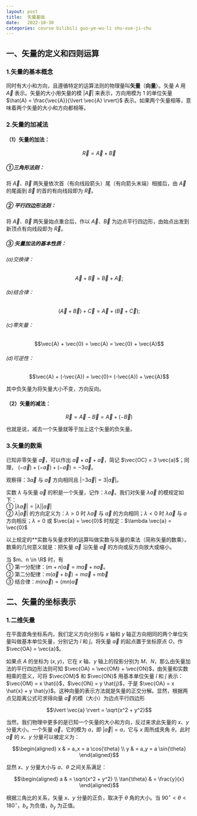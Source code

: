 ```yaml
---
layout: post
title:  矢量基础
date:   2022-10-30
categories: course bilibili guo-ye-wu-li shu-xue-ji-chu
---
```


## 一、矢量的定义和四则运算

### 1.矢量的基本概念

同时有大小和方向，且遵循特定的运算法则的物理量叫**矢量**（**向量**）。矢量 $A$ 用 $\vec{A}$ 表示。矢量的大小用矢量的模 $\lvert \vec{A} \rvert$ 来表示，方向用模为 $1$ 的单位矢量 $\hat{A} = \frac{\vec{A}}{\lvert \vec{A} \rvert}$ 表示。如果两个矢量相等，意味着两个矢量的大小和方向都相等。

### 2.矢量的加减法

#### （1）矢量的加法：

$$\vec{R} = \vec{A} + \vec{B}$$

##### ①三角形法则：

将 $\vec{A}$、$\vec{B}$ 两矢量依次首（有向线段箭头）尾（有向箭头末端）相接后，由 $\vec{A}$ 的尾画到 $\vec{B}$ 的首的有向线段即为 $\vec{R}$。

##### ② 平行四边形法则：

将 $\vec{A}$、$\vec{B}$ 两矢量始点重合后，作以 $\vec{A}$、$\vec{B}$ 为边点平行四边形，由始点出发到新顶点有向线段即为 $\vec{R}$。

##### ③ 矢量加法的基本性质：

###### (a)交换律：

$$\vec{A} + \vec{B} = \vec{B} + \vec{A};$$

###### (b)结合律：

$$(\vec{A} + \vec{B}) + \vec{C} = \vec{A} + (\vec{B} + \vec{C});$$

###### (c)零矢量：

$$\vec{A} + \vec{0} = \vec{A} = \vec{0} + \vec{A}$$

###### (d)可逆性：

$$\vec{A} + (-\vec{A}) = \vec{0}= (-\vec{A}) + \vec{A}$$

其中负矢量为将矢量大小不变，方向反向。

#### （2）矢量的减法：

$$\vec{R} = \vec{A} - \vec{B} = \vec{A} + (-\vec{B})$$

也就是说，减去一个矢量就等于加上这个矢量的负矢量。

### 3.矢量的数乘

已知非零矢量 $\vec{a}$，可以作出 $\vec{a} + \vec{a} + \vec{a}$，简记 $\vec{OC} = 3 \vec{a}$；同理， $(-\vec{a}) + (-\vec{a}) + (-\vec{a}) = -3 \vec{a}$。

观察得：$3 \vec{a}$ 与 $\vec{a}$ 方向相同且 $\lvert -3 \vec{a} \rvert = 3 \lvert \vec{a} \rvert$。

实数 $\lambda$ 与矢量 $\vec{a}$ 的积是一个矢量，记作：$\lambda \vec{a}$。我们对矢量 $\lambda \vec{a}$ 的模规定如下：  
① $\lvert \lambda \vec{a} \rvert = \lvert \lambda \rvert \lvert \vec{a} \rvert$  
② $\lambda \lvert \vec{a} \rvert$ 的方向定义为：$\lambda > 0$ 时 $\lambda \vec{a}$ 与 $\vec{a}$ 的方向相同；$\lambda < 0$ 时 $\lambda \vec{a}$ 与 $a$ 方向相反；$\lambda = 0$ 或 $\vec{a} = \vec{0}$ 时规定：$\lambda \vec{a} = \vec{0}$

以上规定的**实数与矢量求积的运算叫做实数与矢量的乘法（简称矢量的数乘）。数乘的几何意义就是：把矢量 $\vec{a}$ 沿矢量 $\vec{a}$ 的方向或反方向放大或缩小。

当 $m、n \in \R$ 时，有  
① 第一分配律：$(m + n) \vec{a} = m \vec{a} + n \vec{a}$。  
② 第二分配律：$m (\vec{a} + \vec{b}) = m \vec{a} + m \vec{b}$  
③ 结合律：$m (n \vec{a}) = (mn) \vec{a}$ 

## 二、矢量的坐标表示

### 1.二维矢量

在平面直角坐标系内，我们定义方向分别与 $x$ 轴和 $y$ 轴正方向相同的两个单位矢量叫做基本单位矢量，分别记为 $\hat{i}$ 和 $\hat{j}$。将矢量 $\vec{a}$ 的起点置于坐标原点 $O$，作 $\vec{OA} = \vec{a}$。

如果点 $A$ 的坐标为 $(x, y)$，它在 $x$ 轴、$y$ 轴上的投影分别为 $M$、$N$，那么由矢量加法的平行四边形法则可知 $\vec{OA} = \vec{OM} + \vec{ON}$，由矢量和实数相乘的意义，可将 $\vec{OM}$ 和 $\vec{ON}$ 用基本单位矢量 $\hat{i}$ 和 $\hat{j}$ 表示：$\vec{OM} = x \hat{i}$，$\vec{ON} = y \hat{j}$，于是 $\vec{OA} = x \hat{x} + y \hat{y}$。这种向量的表示方法就是矢量的正交分解。显然，根据两点见距离公式可求得向量 $\vec{a}$ 的模（大小）为边点平行四边形

$$\lvert \vec{a} \rvert = \sqrt{x^2 + y^2}$$

当然，我们物理中更多的是已知一个矢量的大小和方向，反过来求此矢量的 $x$、$y$ 分量大小。一个矢量 $\vec{a}$，它的模为 $a$，即 $\lvert \vec{a} \rvert = a$，它与 $x$ 周所成夹角 $\theta$，此时 $\vec{a}$ 的 $x$、$y$ 分量可以被定义为：

$$\begin{aligned} x & = a_x = a \cos{\theta} \\ y & = a_y = a \sin{\theta} \end{aligned}$$

显然 $x$、$y$ 分量大小与 $a$、$\theta$ 之间关系满足：

$$\begin{aligned} a & = \sqrt{x^2 + y^2} \\ \tan{\theta} & = \frac{y}{x} \end{aligned}$$

根据三角比的关系，矢量 $x$、$y$ 分量的正负，取决于 $\theta$ 角的大小。当 $90^{\circ} < \theta < 180^{\circ}$，$b_x$ 为负值，$b_y$ 为正值。